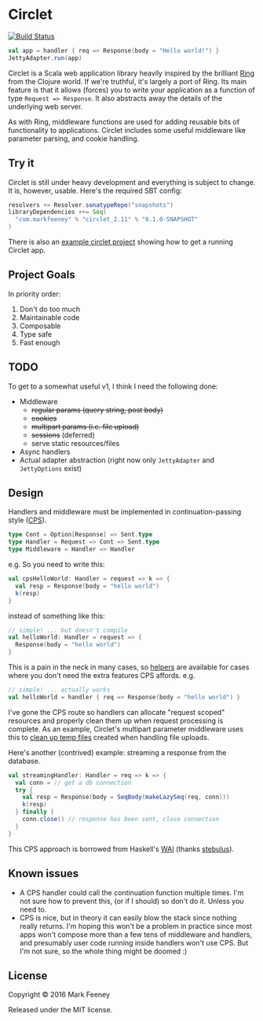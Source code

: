 # Circlet

[![Build Status](https://travis-ci.org/overthink/circlet.svg?branch=master)](https://travis-ci.org/overthink/circlet)

```scala
val app = handler { req => Response(body = "Hello world!") }
JettyAdapter.run(app)
```

Circlet is a Scala web application library heavily inspired by the brilliant
[Ring](https://github.com/ring-clojure/ring) from the Clojure world.  If we're
truthful, it's largely a port of Ring. Its main feature is that it allows
(forces) you to write your application as a function of type `Request =>
Response`.  It also abstracts away the details of the underlying web server.

As with Ring, middleware functions are used for adding reusable bits of
functionality to applications. Circlet includes some useful middleware like
parameter parsing, and cookie handling.

## Try it

Circlet is still under heavy development and everything is subject to change. 
It is, however, usable. Here's the required SBT config:

```scala
resolvers += Resolver.sonatypeRepo("snapshots")
libraryDependencies ++= Seq(
  "com.markfeeney" % "circlet_2.11" % "0.1.0-SNAPSHOT"
)
```

There is also an [example circlet project](https://github.com/overthink/circlet-example) 
showing how to get a running Circlet app.

## Project Goals

In priority order:

1. Don't do too much
1. Maintainable code
1. Composable
1. Type safe
1. Fast enough

## TODO

To get to a somewhat useful v1, I think I need the following done:

* Middleware
  * ~~regular params (query string, post body)~~
  * ~~cookies~~
  * ~~multipart params (i.e. file upload)~~
  * ~~sessions~~ (deferred)
  * serve static resources/files
* Async handlers
* Actual adapter abstraction (right now only `JettyAdapter` and `JettyOptions` exist)

## Design

Handlers and middleware must be implemented in continuation-passing 
style ([CPS](https://en.wikipedia.org/wiki/Continuation-passing_style)).

```scala
type Cont = Option[Response] => Sent.type
type Handler = Request => Cont => Sent.type
type Middleware = Handler => Handler
```

e.g. So you need to write this:

```scala
val cpsHelloWorld: Handler = request => k => {
  val resp = Response(body = "hello world")
  k(resp)
}
```

instead of something like this:

```scala
// simple! ... but doesn't compile
val helloWorld: Handler = request => {
  Response(body = "hello world")
}
```

This is a pain in the neck in many cases, so
[helpers](src/main/scala/com/markfeeney/circlet/Circlet.scala#L23) are
available for cases where you don't need the extra features CPS affords. e.g.

```scala
// simple! ... actually works
val helloWorld = handler { req => Response(body = "hello world") }
```

I've gone the CPS route so handlers can allocate "request scoped" resources
and properly clean them up when request processing is complete.  As an
example, Circlet's multipart parameter middleware uses this to [clean up temp
files](src/main/scala/com/markfeeney/circlet/middleware/MultipartParams.scala#L163-L167)
created when handling file uploads.

Here's another (contrived) example: streaming a response from the database.

```scala
val streamingHandler: Handler = req => k => {
  val conn = // get a db connection
  try {
    val resp = Response(body = SeqBody(makeLazySeq(req, conn)))
    k(resp)
  } finally {
    conn.close() // response has been sent, close connection
  }
}
```

This CPS approach is borrowed from Haskell's
[WAI](https://hackage.haskell.org/package/wai-3.2.1/docs/Network-Wai.html)
(thanks [stebulus](https://github.com/stebulus)).

## Known issues

* A CPS handler could call the continuation function multiple times.  I'm not
  sure how to prevent this, (or if I should) so don't do it.  Unless you need
  to.
* CPS is nice, but in theory it can easily blow the stack since nothing really
  returns.  I'm hoping this won't be a problem in practice since most apps
  won't compose more than a few tens of middleware and handlers, and
  presumably user code running inside handlers won't use CPS.  But I'm not
  sure, so the whole thing might be doomed :)

## License                                                                                                                                                                            
                                                                                                                                                                                      
Copyright &copy; 2016 Mark Feeney
                                                                                                                                                     
Released under the MIT license.
